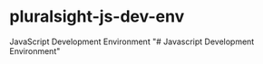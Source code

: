 # pluralsight-js-dev-env
JavaScript Development Environment 
"# Javascript Development Environment" 
